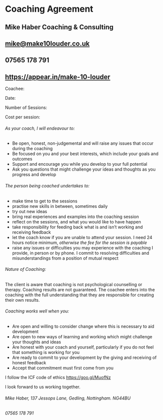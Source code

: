 # Coaching Agreement
## Mike Haber Coaching & Consulting
## mike@make10louder.co.uk
## 07565 178 791
## https://appear.in/make-10-louder

Coachee:

Date:

Number of Sessions:

Cost per session:

###### As your coach, I will endeavour to:
* Be open, honest, non-judgemental and will raise any issues that occur during the coaching
* Be focused on you and your best interests, which include your goals and outcomes
* Support and encourage you while you develop to your full potential
* Ask you questions that might challenge your ideas and thoughts as you progress and develop

###### The person being coached undertakes to:
* make time to get to the sessions
* practise new skills in between, sometimes daily
* try out new ideas
* bring real experiences and examples into the coaching session
* reflect on the sessions, and what you would like to have happen
* take responsibility for feeding back what is and isn’t working and receiving feedback
* let the coach know if you are unable to attend your session. I need 24 hours notice minimum, _otherwise the fee for the session is payable_
* raise any issues or difficulties you may experience with the coaching I provide, in person or by phone.  I commit to resolving difficulties and misunderstandings from a position of mutual respect

###### Nature of Coaching:
The client is aware that coaching is not psychological counselling or therapy. Coaching results are not guaranteed. The coachee enters into the coaching with the full understanding that they are responsible for creating their own results.

###### Coaching works well when you:
* Are open and willing to consider change where this is necessary to aid development
* Are open to new ways of learning and working which might challenge your thoughts and ideas
* Are honest with your coach and yourself, particularly if you do not feel that something is working for you
* Are ready to commit to your development by the giving and receiving of honest feedback
* Accept that commitment must first come from you

I follow the ICF code of ethics https://goo.gl/MuofNz


I look forward to us working together.

###### Mike Haber, 137 Jessops Lane, Gedling, Nottingham. NG44BU
###### 07565 178 791
